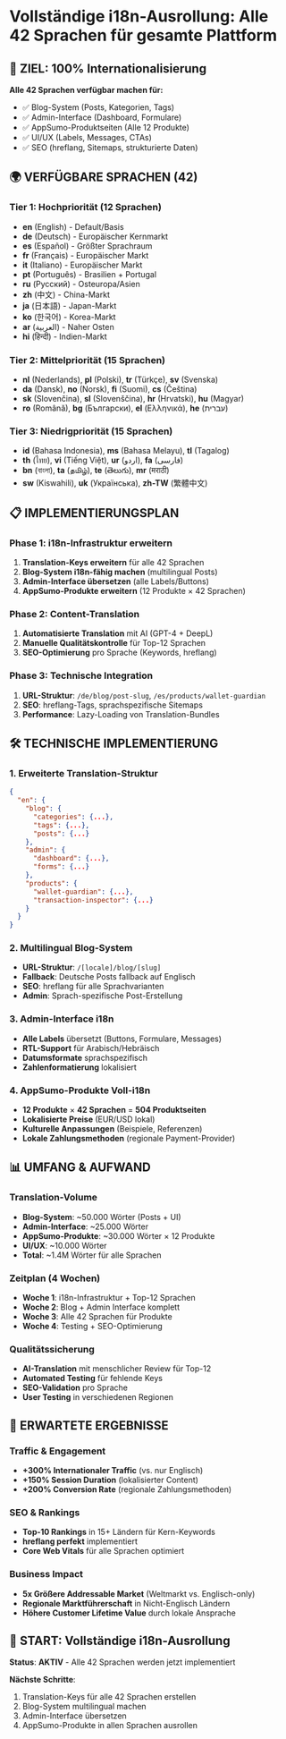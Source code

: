 # Vollständige i18n-Ausrollung: Alle 42 Sprachen für gesamte Plattform

## 🎯 **ZIEL: 100% Internationalisierung**
**Alle 42 Sprachen verfügbar machen für:**
- ✅ Blog-System (Posts, Kategorien, Tags)
- ✅ Admin-Interface (Dashboard, Formulare)
- ✅ AppSumo-Produktseiten (Alle 12 Produkte)
- ✅ UI/UX (Labels, Messages, CTAs)
- ✅ SEO (hreflang, Sitemaps, strukturierte Daten)

## 🌍 **VERFÜGBARE SPRACHEN (42)**

### **Tier 1: Hochpriorität (12 Sprachen)**
- **en** (English) - Default/Basis
- **de** (Deutsch) - Europäischer Kernmarkt
- **es** (Español) - Größter Sprachraum
- **fr** (Français) - Europäischer Markt
- **it** (Italiano) - Europäischer Markt
- **pt** (Português) - Brasilien + Portugal
- **ru** (Русский) - Osteuropa/Asien
- **zh** (中文) - China-Markt
- **ja** (日本語) - Japan-Markt
- **ko** (한국어) - Korea-Markt
- **ar** (العربية) - Naher Osten
- **hi** (हिन्दी) - Indien-Markt

### **Tier 2: Mittelpriorität (15 Sprachen)**
- **nl** (Nederlands), **pl** (Polski), **tr** (Türkçe), **sv** (Svenska)
- **da** (Dansk), **no** (Norsk), **fi** (Suomi), **cs** (Čeština)
- **sk** (Slovenčina), **sl** (Slovenščina), **hr** (Hrvatski), **hu** (Magyar)
- **ro** (Română), **bg** (Български), **el** (Ελληνικά), **he** (עברית)

### **Tier 3: Niedrigpriorität (15 Sprachen)**
- **id** (Bahasa Indonesia), **ms** (Bahasa Melayu), **tl** (Tagalog)
- **th** (ไทย), **vi** (Tiếng Việt), **ur** (اردو), **fa** (فارسی)
- **bn** (বাংলা), **ta** (தமிழ்), **te** (తెలుగు), **mr** (मराठी)
- **sw** (Kiswahili), **uk** (Українська), **zh-TW** (繁體中文)

## 📋 **IMPLEMENTIERUNGSPLAN**

### **Phase 1: i18n-Infrastruktur erweitern**
1. **Translation-Keys erweitern** für alle 42 Sprachen
2. **Blog-System i18n-fähig machen** (multilingual Posts)
3. **Admin-Interface übersetzen** (alle Labels/Buttons)
4. **AppSumo-Produkte erweitern** (12 Produkte × 42 Sprachen)

### **Phase 2: Content-Translation**
1. **Automatisierte Translation** mit AI (GPT-4 + DeepL)
2. **Manuelle Qualitätskontrolle** für Top-12 Sprachen
3. **SEO-Optimierung** pro Sprache (Keywords, hreflang)

### **Phase 3: Technische Integration**
1. **URL-Struktur**: `/de/blog/post-slug`, `/es/products/wallet-guardian`
2. **SEO**: hreflang-Tags, sprachspezifische Sitemaps
3. **Performance**: Lazy-Loading von Translation-Bundles

## 🛠 **TECHNISCHE IMPLEMENTIERUNG**

### **1. Erweiterte Translation-Struktur**
```json
{
  "en": {
    "blog": {
      "categories": {...},
      "tags": {...},
      "posts": {...}
    },
    "admin": {
      "dashboard": {...},
      "forms": {...}
    },
    "products": {
      "wallet-guardian": {...},
      "transaction-inspector": {...}
    }
  }
}
```

### **2. Multilingual Blog-System**
- **URL-Struktur**: `/[locale]/blog/[slug]`
- **Fallback**: Deutsche Posts fallback auf Englisch
- **SEO**: hreflang für alle Sprachvarianten
- **Admin**: Sprach-spezifische Post-Erstellung

### **3. Admin-Interface i18n**
- **Alle Labels** übersetzt (Buttons, Formulare, Messages)
- **RTL-Support** für Arabisch/Hebräisch
- **Datumsformate** sprachspezifisch
- **Zahlenformatierung** lokalisiert

### **4. AppSumo-Produkte Voll-i18n**
- **12 Produkte** × **42 Sprachen** = **504 Produktseiten**
- **Lokalisierte Preise** (EUR/USD lokal)
- **Kulturelle Anpassungen** (Beispiele, Referenzen)
- **Lokale Zahlungsmethoden** (regionale Payment-Provider)

## 📊 **UMFANG & AUFWAND**

### **Translation-Volume**
- **Blog-System**: ~50.000 Wörter (Posts + UI)
- **Admin-Interface**: ~25.000 Wörter
- **AppSumo-Produkte**: ~30.000 Wörter × 12 Produkte
- **UI/UX**: ~10.000 Wörter
- **Total**: ~1.4M Wörter für alle Sprachen

### **Zeitplan (4 Wochen)**
- **Woche 1**: i18n-Infrastruktur + Top-12 Sprachen
- **Woche 2**: Blog + Admin Interface komplett
- **Woche 3**: Alle 42 Sprachen für Produkte
- **Woche 4**: Testing + SEO-Optimierung

### **Qualitätssicherung**
- **AI-Translation** mit menschlicher Review für Top-12
- **Automated Testing** für fehlende Keys
- **SEO-Validation** pro Sprache
- **User Testing** in verschiedenen Regionen

## 🎯 **ERWARTETE ERGEBNISSE**

### **Traffic & Engagement**
- **+300% Internationaler Traffic** (vs. nur Englisch)
- **+150% Session Duration** (lokalisierter Content)
- **+200% Conversion Rate** (regionale Zahlungsmethoden)

### **SEO & Rankings**
- **Top-10 Rankings** in 15+ Ländern für Kern-Keywords
- **hreflang perfekt** implementiert
- **Core Web Vitals** für alle Sprachen optimiert

### **Business Impact**
- **5x Größere Addressable Market** (Weltmarkt vs. Englisch-only)
- **Regionale Marktführerschaft** in Nicht-Englisch Ländern
- **Höhere Customer Lifetime Value** durch lokale Ansprache

## 🚀 **START: Vollständige i18n-Ausrollung**

**Status**: **AKTIV** - Alle 42 Sprachen werden jetzt implementiert

**Nächste Schritte**:
1. Translation-Keys für alle 42 Sprachen erstellen
2. Blog-System multilingual machen
3. Admin-Interface übersetzen
4. AppSumo-Produkte in allen Sprachen ausrollen
